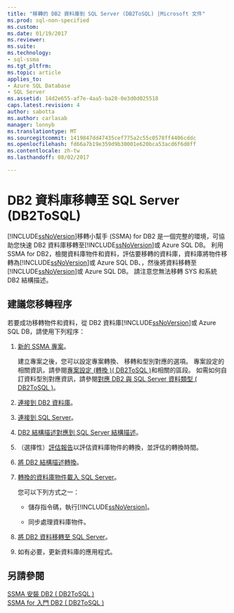 ```yaml
---
title: "移轉的 DB2 資料庫到 SQL Server (DB2ToSQL) |Microsoft 文件"
ms.prod: sql-non-specified
ms.custom: 
ms.date: 01/19/2017
ms.reviewer: 
ms.suite: 
ms.technology:
- sql-ssma
ms.tgt_pltfrm: 
ms.topic: article
applies_to:
- Azure SQL Database
- SQL Server
ms.assetid: 14d2e655-af7e-4aa5-ba28-0e3d0d025518
caps.latest.revision: 4
author: sabotta
ms.author: carlasab
manager: lonnyb
ms.translationtype: MT
ms.sourcegitcommit: 1419847dd47435cef775a2c55c0578ff4406cddc
ms.openlocfilehash: fd66a7b19e359d9b30001e620bca53acd6f6d0ff
ms.contentlocale: zh-tw
ms.lasthandoff: 08/02/2017

---
```

# <a name="migrating-db2-databases-to-sql-server-db2tosql"></a>DB2 資料庫移轉至 SQL Server (DB2ToSQL)
[!INCLUDE[ssNoVersion](../../includes/ssnoversion_md.md)]移轉小幫手 (SSMA) for DB2 是一個完整的環境，可協助您快速 DB2 資料庫移轉至[!INCLUDE[ssNoVersion](../../includes/ssnoversion_md.md)]或 Azure SQL DB。 利用 SSMA for DB2，檢閱資料庫物件和資料，評估要移轉的資料庫，資料庫將物件移轉為[!INCLUDE[ssNoVersion](../../includes/ssnoversion_md.md)]或 Azure SQL DB、，然後將資料移轉至[!INCLUDE[ssNoVersion](../../includes/ssnoversion_md.md)]或 Azure SQL DB。 請注意您無法移轉 SYS 和系統 DB2 結構描述。  
  
## <a name="recommended-migration-process"></a>建議您移轉程序  
若要成功移轉物件和資料，從 DB2 資料庫[!INCLUDE[ssNoVersion](../../includes/ssnoversion_md.md)]或 Azure SQL DB，請使用下列程序：  
  
1.  [新的 SSMA 專案](http://msdn.microsoft.com/en-us/66437b45-4686-4fc7-a91b-ebde45e0f1b0)。  
  
    建立專案之後，您可以設定專案轉換、 移轉和型別對應的選項。 專案設定的相關資訊，請參閱[專案設定 &#40;轉換 &#41;&#40; DB2ToSQL &#41;](../../ssma/db2/project-settings-conversion-db2tosql.md)和相關的區段。 如需如何自訂資料型別對應資訊，請參閱[對應 DB2 與 SQL Server 資料類型 &#40; DB2ToSQL &#41;](../../ssma/db2/mapping-db2-and-sql-server-data-types-db2tosql.md)。  
  
2.  [連接到 DB2 資料庫](http://msdn.microsoft.com/en-us/5eb5801d-f0c3-4127-97c0-0b1ef49f4844)。  
  
3.  [連接到 SQL Server](http://msdn.microsoft.com/en-us/b59803cb-3cc6-41cc-8553-faf90851410e)。  
  
4.  [DB2 結構描述對應到 SQL Server 結構描述](http://msdn.microsoft.com/en-us/05ff7bd4-e60b-4f48-a893-bc2346aa9a8a)。  
  
5.  （選擇性）[評估報告](http://msdn.microsoft.com/en-us/9e13eba0-e3cf-4205-974f-c00f982061de)以評估資料庫物件的轉換，並評估的轉換時間。  
  
6.  [將 DB2 結構描述轉換](http://msdn.microsoft.com/en-us/7947efc3-ca86-4ec5-87ce-7603059c75a0)。  
  
7.  [轉換的資料庫物件載入 SQL Server](http://msdn.microsoft.com/en-us/f4ea1ced-9f9f-4a9d-88ab-81dbab64adc3)。  
  
    您可以下列方式之一：  
  
    -   儲存指令碼，執行[!INCLUDE[ssNoVersion](../../includes/ssnoversion_md.md)]。  
  
    -   同步處理資料庫物件。  
  
8.  [將 DB2 資料移轉至 SQL Server](http://msdn.microsoft.com/en-us/86cbd39f-6dac-409a-9ce1-7dd54403f84b)。  
  
9. 如有必要，更新資料庫的應用程式。  
  
## <a name="see-also"></a>另請參閱  
[SSMA 安裝 DB2 &#40; DB2ToSQL &#41;](../../ssma/db2/installing-ssma-for-db2-db2tosql.md)  
[SSMA for 入門 DB2 &#40; DB2ToSQL &#41;](../../ssma/db2/getting-started-with-ssma-for-db2-db2tosql.md)  
  

